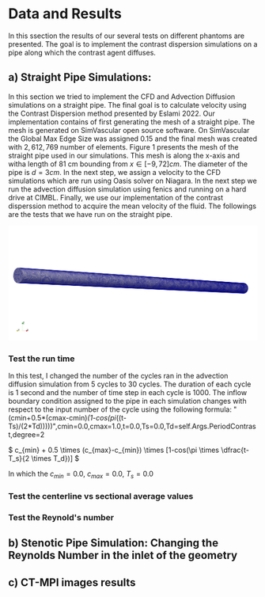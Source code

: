 # Data and Results

In this ssection the results of our several tests on different phantoms are presented. The goal is to implement the contrast dispersion simulations on a pipe along which the contrast agent diffuses.

## a) Straight Pipe Simulations:
In this section we tried to implement the CFD and Advection Diffusion simulations on a straight pipe. The final goal is to calculate velocity using the Contrast Dispersion method presented by Eslami 2022. Our implementation contains of first generating the mesh of a straight pipe. The mesh is generated on SimVascular open source software. On SimVascular the Global Max Edge Size was assigned $0.15$ and the final mesh was created with $2,612,769$ number of elements. Figure 1 presents the mesh of the straight pipe used in our simulations. This mesh is along the x-axis and witha length of 81 cm bounding from $x \in [-9, 72] cm$. The diameter of the pipe is $d = 3 cm$. In the next step, we assign a velocity to the CFD simulations which are run using Oasis solver on Niagara. In the next step we run the advection diffusion simulation using fenics and running on a hard drive at CIMBL. Finally, we use our implementation of the contrast disperssion method to acquire the mean velocity of the fluid. The followings are the tests that we have run on the straight pipe.

![Alt text](<../Images/Screen Shot 2023-10-30 at 11.04.02 AM.png>)

### Test the run time
In this test, I changed the number of the cycles ran in the advection diffusion simulation from 5 cycles to 30 cycles. The duration of each cycle is 1 second and the number of time step in each cycle is 1000. The inflow boundary condition assigned to the pipe in each simulation changes with respect to the input number of the cycle using the following formula:
"(cmin+0.5*(cmax-cmin)*(1-cos(pi*((t-Ts)/(2*Td)))))",cmin=0.0,cmax=1.0,t=0.0,Ts=0.0,Td=self.Args.PeriodContrast,degree=2

$
c_{min} + 0.5 \times (c_{max}-c_{min}) \times [1-cos(\pi \times \dfrac{t-T_s}{2 \times T_d})]
$

In which the $c_{min} = 0.0$, $c_{max} = 0.0$, $T_{s} = 0.0$
### Test the centerline vs sectional average values
### Test the Reynold's number

## b) Stenotic Pipe Simulation: Changing the Reynolds Number in the inlet of the geometry

## c) CT-MPI images results